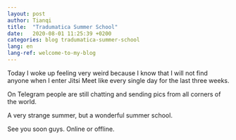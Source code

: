 ```yaml
---
layout: post
author: Tianqi
title:  "Tradumatica Summer School"
date:   2020-08-01 11:25:39 +0200
categories: blog tradumatica-summer-school
lang: en
lang-ref: welcome-to-my-blog
---
```

Today I woke up feeling very weird because I know that I will not find anyone when I enter Jitsi Meet like every single day for the last three weeks.

On Telegram people are still chatting and sending pics from all corners of the world.

A very strange summer, but a wonderful summer school.

See you soon guys. Online or offline.